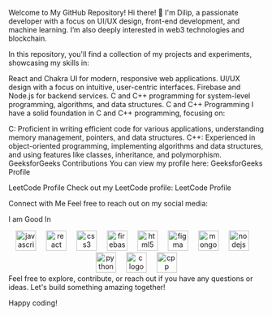 Welcome to My GitHub Repository!
Hi there! 👋 I'm Dilip, a passionate developer with a focus on UI/UX design, front-end development, and machine learning. I’m also deeply interested in web3 technologies and blockchain.

In this repository, you'll find a collection of my projects and experiments, showcasing my skills in:

React and Chakra UI for modern, responsive web applications.
UI/UX design with a focus on intuitive, user-centric interfaces.
Firebase and Node.js for backend services.
C and C++ programming for system-level programming, algorithms, and data structures.
C and C++ Programming
I have a solid foundation in C and C++ programming, focusing on:

C: Proficient in writing efficient code for various applications, understanding memory management, pointers, and data structures.
C++: Experienced in object-oriented programming, implementing algorithms and data structures, and using features like classes, inheritance, and polymorphism.
GeeksforGeeks Contributions
You can view my profile here: GeeksforGeeks Profile

LeetCode Profile
Check out my LeetCode profile: LeetCode Profile



Connect with Me
Feel free to reach out on my social media:






I am Good In
<div align="center"> <img src="https://cdn.jsdelivr.net/gh/devicons/devicon/icons/javascript/javascript-original.svg" height="40" alt="javascript logo" /> <img width="12" /> <img src="https://cdn.jsdelivr.net/gh/devicons/devicon/icons/react/react-original.svg" height="40" alt="react logo" /> <img width="12" /> <img src="https://cdn.jsdelivr.net/gh/devicons/devicon/icons/css3/css3-original.svg" height="40" alt="css3 logo" /> <img width="12" /> <img src="https://cdn.jsdelivr.net/gh/devicons/devicon/icons/firebase/firebase-plain.svg" height="40" alt="firebase logo" /> <img width="12" /> <img src="https://cdn.jsdelivr.net/gh/devicons/devicon/icons/html5/html5-original.svg" height="40" alt="html5 logo" /> <img width="12" /> <img src="https://cdn.jsdelivr.net/gh/devicons/devicon/icons/figma/figma-original.svg" height="40" alt="figma logo" /> <img width="12" /> <img src="https://cdn.jsdelivr.net/gh/devicons/devicon/icons/mongodb/mongodb-original.svg" height="40" alt="mongodb logo" /> <img width="12" /> <img src="https://cdn.jsdelivr.net/gh/devicons/devicon/icons/nodejs/nodejs-original.svg" height="40" alt="nodejs logo" /> <img width="12" /> <img src="https://cdn.jsdelivr.net/gh/devicons/devicon/icons/python/python-original.svg" height="40" alt="python logo" /> <img width="12" /> <img src="https://cdn.jsdelivr.net/gh/devicons/devicon/icons/c/c-original.svg" height="40" alt="c logo" /> <img width="12" /> <img src="https://cdn.jsdelivr.net/gh/devicons/devicon/icons/cplusplus/cplusplus-original.svg" height="40" alt="cpp logo" /> </div>
Feel free to explore, contribute, or reach out if you have any questions or ideas. Let's build something amazing together!

Happy coding!
